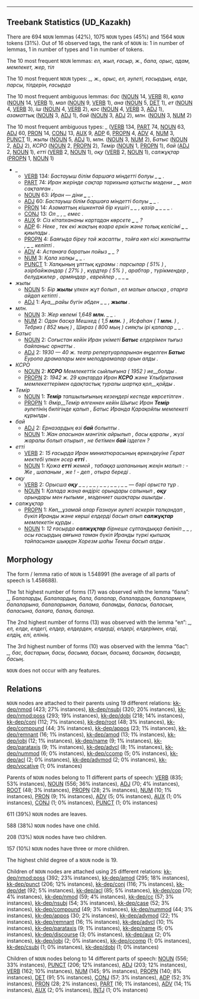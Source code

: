 

--------------------------------------------------------------------------------

## Treebank Statistics (UD_Kazakh)

There are 694 `NOUN` lemmas (42%), 1075 `NOUN` types (45%) and 1564 `NOUN` tokens (31%).
Out of 16 observed tags, the rank of `NOUN` is: 1 in number of lemmas, 1 in number of types and 1 in number of tokens.

The 10 most frequent `NOUN` lemmas: <em>ел, жыл, ғасыр, ж., бала, орыс, адам, мемлекет, жер, тіл</em>

The 10 most frequent `NOUN` types:  <em>_, ж., орыс, ел, әулеті, ғасырдың, елде, парсы, тілдерін, ғасырда</em>

The 10 most frequent ambiguous lemmas: <em>бас</em> ([NOUN]() 14, [VERB]() 8), <em>қала</em> ([NOUN]() 14, [VERB]() 1), <em>мал</em> ([NOUN]() 9, [VERB]() 1), <em>ана</em> ([NOUN]() 5, [DET]() 1), <em>ет</em> ([NOUN]() 4, [VERB]() 3), <em>іш</em> ([NOUN]() 4, [VERB]() 2), <em>қос</em> ([NOUN]() 4, [VERB]() 3, [ADJ]() 1), <em>азаматтық</em> ([NOUN]() 3, [ADJ]() 1), <em>бай</em> ([NOUN]() 3, [ADJ]() 2), <em>млн.</em> ([NOUN]() 3, [NUM]() 2)

The 10 most frequent ambiguous types:  <em>_</em> ([VERB]() 134, [PART]() 74, [NOUN]() 63, [ADJ]() 60, [PRON]() 14, [CONJ]() 13, [AUX]() 9, [ADP]() 6, [PROPN]() 4, [ADV]() 4, [NUM]() 3, [PUNCT]() 1), <em>жылы</em> ([NOUN]() 5, [ADJ]() 1), <em>млн.</em> ([NOUN]() 3, [NUM]() 2), <em>Батыс</em> ([NOUN]() 2, [ADJ]() 2), <em>КСРО</em> ([NOUN]() 2, [PROPN]() 2), <em>Темір</em> ([NOUN]() 1, [PROPN]() 1), <em>бай</em> ([ADJ]() 2, [NOUN]() 1), <em>етті</em> ([VERB]() 2, [NOUN]() 1), <em>оқу</em> ([VERB]() 2, [NOUN]() 1), <em>салжұқтар</em> ([PROPN]() 1, [NOUN]() 1)


* <em>_</em>
  * [VERB]() 134: <em>Бастауыш білім баршаға міндетті болуы _ <b>_</b> .</em>
  * [PART]() 74: <em>Иран жерінде сақтар тарихына қатысты мәдени _ <b>_</b> мол сақталған .</em>
  * [NOUN]() 63: <em>Иран — діни <b>_</b> _ .</em>
  * [ADJ]() 60: <em>Бастауыш білім баршаға міндетті болуы <b>_</b> _ .</em>
  * [PRON]() 14: <em>Азаматтың кішкентай бір күшігі _ _ , қазір <b>_</b> _ _ _ .</em>
  * [CONJ]() 13: <em>Ол _ <b>_</b> , _ <b>_</b> емес .</em>
  * [AUX]() 9: <em>Сіз кітапхананы картадан көрсете <b>_</b> _ ?</em>
  * [ADP]() 6: <em>Неке , тек екі жақтың өзара еркін және толық келісімі <b>_</b> _ қиылады .</em>
  * [PROPN]() 4: <em>Баяғыда біреу той жасапты , тойға көп кісі жиналыпты , <b>_</b> _ келіпті .</em>
  * [ADV]() 4: <em>Астанаға баратын пойыз <b>_</b> _ ?</em>
  * [NUM]() 3: <em>Қала халқы <b>_</b> _ .</em>
  * [PUNCT]() 1: <em>Халқының ұлттық құрамы : парсылар ( 51% ) , әзірбайжандар ( 27% ) , күрдтер ( 5% ) , арабтар , түрікмендер , белуджилер , армяндар , еврейлер , _ _ <b>_</b></em>
* <em>жылы</em>
  * [NOUN]() 5: <em>Бір <b>жылы</b> үлкен жұт болып , ел малын алысқа , отарға айдап кетіпті .</em>
  * [ADJ]() 1: <em>Ауа__райы бүгін әбден _ _ , <b>жылы</b> .</em>
* <em>млн.</em>
  * [NOUN]() 3: <em>Жер көлемі 1,648 <b>млн.</b> _ _ .</em>
  * [NUM]() 2: <em>Одан басқа Мешхед ( 1,5 <b>млн.</b> ) , Исфаһан ( 1 <b>млн.</b> ) , Тебриз ( 852 мың ) , Шираз ( 800 мың ) сияқты ірі қалалар _ _ .</em>
* <em>Батыс</em>
  * [NOUN]() 2: <em>Соғыстан кейін Иран үкіметі <b>Батыс</b> елдерімен тығыз байланыс орнатты .</em>
  * [ADJ]() 2: <em>1930 — 40 ж. театр репертуарларынан өңделген <b>Батыс</b> Еуропа драмалары мен мелодрамалар орын алды .</em>
* <em>КСРО</em>
  * [NOUN]() 2: <em><b>КСРО</b> Мемлекеттік сыйлығына ( 1952 ) ие__болды .</em>
  * [PROPN]() 2: <em>1942 ж. 29 қаңтарда Иран <b>КСРО</b> және Ұлыбритания мемлекеттерімен одақтастық туралы шартқа қол__қойды .</em>
* <em>Темір</em>
  * [NOUN]() 1: <em><b>Темір</b> тапшылығының кезеңдері кестеде көрсетілген .</em>
  * [PROPN]() 1: <em>Әмір__Темір өлгеннен кейін Шығыс Иран <b>Темір</b> әулетінің билігінде қалып , Батыс Иранда Қарақойлы мемлекеті құрылды .</em>
* <em>бай</em>
  * [ADJ]() 2: <em>Ерназардың өзі <b>бай</b> болыпты .</em>
  * [NOUN]() 1: <em>Жан апасынан мәнгілік айрылып , басы қаралы , жүзі жаралы болып отырып , не бетімен <b>бай</b> іздеген ?</em>
* <em>етті</em>
  * [VERB]() 2: <em>15 ғасырда Иран миниатюрасының өркендеуіне Герат мектебі үлкен әсер <b>етті</b> .</em>
  * [NOUN]() 1: <em>Қожа <b>етті</b> жемей , табаққа шапанының жеңін малып : - Же , шапаным , же ! - деп , отыра береді .</em>
* <em>оқу</em>
  * [VERB]() 2: <em>Орысша <b>оқу</b> _ _ , _ _ , _ _ , _ _ , _ _ — бәрі орыста тұр .</em>
  * [NOUN]() 1: <em>Қалада жаңа өндіріс орындары салынып , <b>оқу</b> орындары мен ғылыми , мәдениет ошақтары ашылды .</em>
* <em>салжұқтар</em>
  * [PROPN]() 1: <em>Көп__ұзамай олар Ғазнауи әулеті әскерін талқандап , бүкіл Иранды және көрші елдерді басып алып <b>салжұқтар</b> мемлекетін құрды .</em>
  * [NOUN]() 1: <em>12 ғасырда <b>салжұқтар</b> бірнеше сұлтандыққа бөлініп _ _ , осы ғасырдың аяғына таман бүкіл Иранды түркі қыпшақ тайпасынан шыққан Хорезм шаһы Текеш басып алды .</em>

## Morphology

The form / lemma ratio of `NOUN` is 1.548991 (the average of all parts of speech is 1.458688).

The 1st highest number of forms (17) was observed with the lemma “бала”: <em>_, Балаларды, Балалардың, бала, балалар, балалардан, балалармен, балаларына, балаларынан, балама, баламды, баласы, баласын, баласына, балаға, балаң, балаңа</em>.

The 2nd highest number of forms (13) was observed with the lemma “ел”: <em>_, ел, елде, елдегі, елдер, елдерден, елдерді, елдері, елдерімен, елді, елдің, елі, елінің</em>.

The 3rd highest number of forms (10) was observed with the lemma “бас”: <em>_, бас, бастарын, басы, басыма, басын, басына, басынан, басында, басың</em>.

`NOUN` does not occur with any features.


## Relations

`NOUN` nodes are attached to their parents using 19 different relations: [kk-dep/nmod]() (423; 27% instances), [kk-dep/nsubj]() (320; 20% instances), [kk-dep/nmod:poss]() (293; 19% instances), [kk-dep/dobj]() (218; 14% instances), [kk-dep/conj]() (112; 7% instances), [kk-dep/root]() (48; 3% instances), [kk-dep/compound]() (44; 3% instances), [kk-dep/appos]() (23; 1% instances), [kk-dep/remnant]() (16; 1% instances), [kk-dep/amod]() (13; 1% instances), [kk-dep/iobj]() (12; 1% instances), [kk-dep/name]() (9; 1% instances), [kk-dep/parataxis]() (9; 1% instances), [kk-dep/advcl]() (8; 1% instances), [kk-dep/nummod]() (6; 0% instances), [kk-dep/ccomp]() (5; 0% instances), [kk-dep/acl]() (2; 0% instances), [kk-dep/advmod]() (2; 0% instances), [kk-dep/vocative]() (1; 0% instances)

Parents of `NOUN` nodes belong to 11 different parts of speech: [VERB]() (835; 53% instances), [NOUN]() (556; 36% instances), [ADJ]() (70; 4% instances), [ROOT]() (48; 3% instances), [PROPN]() (28; 2% instances), [NUM]() (10; 1% instances), [PRON]() (9; 1% instances), [ADV]() (5; 0% instances), [AUX]() (1; 0% instances), [CONJ]() (1; 0% instances), [PUNCT]() (1; 0% instances)

611 (39%) `NOUN` nodes are leaves.

588 (38%) `NOUN` nodes have one child.

208 (13%) `NOUN` nodes have two children.

157 (10%) `NOUN` nodes have three or more children.

The highest child degree of a `NOUN` node is 19.

Children of `NOUN` nodes are attached using 25 different relations: [kk-dep/nmod:poss]() (392; 23% instances), [kk-dep/amod]() (295; 18% instances), [kk-dep/punct]() (206; 12% instances), [kk-dep/conj]() (116; 7% instances), [kk-dep/det]() (92; 5% instances), [kk-dep/acl]() (85; 5% instances), [kk-dep/cop]() (70; 4% instances), [kk-dep/nmod]() (59; 4% instances), [kk-dep/cc]() (57; 3% instances), [kk-dep/nsubj]() (54; 3% instances), [kk-dep/case]() (52; 3% instances), [kk-dep/compound]() (49; 3% instances), [kk-dep/nummod]() (44; 3% instances), [kk-dep/appos]() (30; 2% instances), [kk-dep/advmod]() (22; 1% instances), [kk-dep/remnant]() (16; 1% instances), [kk-dep/advcl]() (10; 1% instances), [kk-dep/parataxis]() (9; 1% instances), [kk-dep/name]() (5; 0% instances), [kk-dep/discourse]() (3; 0% instances), [kk-dep/aux]() (2; 0% instances), [kk-dep/iobj]() (2; 0% instances), [kk-dep/ccomp]() (1; 0% instances), [kk-dep/csubj]() (1; 0% instances), [kk-dep/dobj]() (1; 0% instances)

Children of `NOUN` nodes belong to 14 different parts of speech: [NOUN]() (556; 33% instances), [PUNCT]() (206; 12% instances), [ADJ]() (203; 12% instances), [VERB]() (162; 10% instances), [NUM]() (145; 9% instances), [PROPN]() (140; 8% instances), [DET]() (91; 5% instances), [CONJ]() (57; 3% instances), [ADP]() (52; 3% instances), [PRON]() (28; 2% instances), [PART]() (16; 1% instances), [ADV]() (14; 1% instances), [AUX]() (2; 0% instances), [INTJ]() (1; 0% instances)

